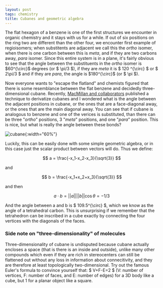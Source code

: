 ```yaml
---
layout: post
tags: chemistry
title: Cubanes and geometric algebra
---
```


The flat hexagon of a benzene is one of the first structures we encounter in organic chemistry and it stays with us for a while. If out of six positions on the ring two are different than the other four, we encounter first example of regioisomers; when substitents are adjacent we call this the *ortho* isomer, when there is one carbon between this is *meta*, and if they are two carbons away, *para* isomer. Since this entire system is in a plane, it's fairly obvious to see that the angle between the substituents in the *ortho* isomer is $60^{\circ}\$ degrees (or $ \pi/3 \$), if they are *meta* it is $ 120 ^{\circ} \$ or $ 2\pi/3 \$ and if they are *para*, the angle is $180^{\circ}\$ (or $ \pi \$). 

Now everyone wants to "escape the flatland" and chemists figured that there is some resemblance  between the flat benzene and decidedly three-dimensional cubane. Recently, [MacMillan and collaborators](https://www.nature.com/articles/s41586-023-06021-8) published a technique to derivatize cubanes and I wondered what is the angle between the adjacent positions in cubane, or the ones that are a face-diagonal away, or the ones that are the main diagonal away. You can see that if cubane is analogous to benzene and one of the verices is substituted, than there can be three "*ortho*" positions, 3 "*meta*" positions, and one "*para*" position. This is nice, but what is really the angle between these bonds?

![cubane](/_assets/cubane.png){:width="60%"}

Luckily, this can be easily done with some simple geometric algebra, or in this case just the scalar product between vectors will do. Thus we define:

$$ a = \frac{-x_1-x_2-x_3}{\sqrt{3}} $$

and 

$$ b = \frac{-x_1+x_2+x_3}{\sqrt{3}} $$

and then

$$ a \cdot b = ||a|| ||b|| \cos{\theta} = -1/3 $$

And the angle between a and b is $ 109.5^{\circ} \$, which we know as the angle of a tetrahedral carbon. This is unsurprising if we remember that the tetrahedron can be inscribed in a cube exactly by connecting the four vertices with the diagonals of the faces.





### Side note on "three-dimensionality" of molecules
Three-dimensionality of cubane is undisputed because cubane actually encloses a space (that is there is an inside and outside), unlike many other compounds which even if they are rich in stereocenters can still be flattened out without any loss in information about connecitivity, and they are therefore at least topologically two-dimensional. Try out the famous Euler's formula to convince yourself that: $ V+F-E=2 \$ (V: number of vertices, F: number of faces, and E: number of edges) for a 3D body like a cube, but 1 for a planar object like a square.
